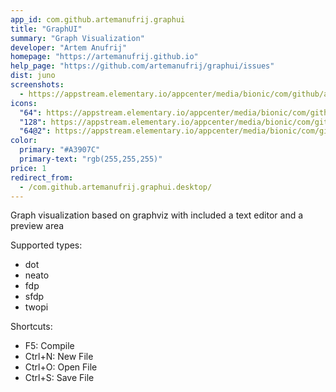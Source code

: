 ```yaml
---
app_id: com.github.artemanufrij.graphui
title: "GraphUI"
summary: "Graph Visualization"
developer: "Artem Anufrij"
homepage: "https://artemanufrij.github.io"
help_page: "https://github.com/artemanufrij/graphui/issues"
dist: juno
screenshots:
  - https://appstream.elementary.io/appcenter/media/bionic/com/github/artemanufrij.graphui/93193E0D010A1062C36056A65E85723A/screenshots/image-1_orig.png
icons:
  "64": https://appstream.elementary.io/appcenter/media/bionic/com/github/artemanufrij.graphui/93193E0D010A1062C36056A65E85723A/icons/64x64/com.github.artemanufrij.graphui_com.github.artemanufrij.graphui.png
  "128": https://appstream.elementary.io/appcenter/media/bionic/com/github/artemanufrij.graphui/93193E0D010A1062C36056A65E85723A/icons/128x128/com.github.artemanufrij.graphui_com.github.artemanufrij.graphui.png
  "64@2": https://appstream.elementary.io/appcenter/media/bionic/com/github/artemanufrij.graphui/93193E0D010A1062C36056A65E85723A/icons/64x64@2/com.github.artemanufrij.graphui_com.github.artemanufrij.graphui.png
color:
  primary: "#A3907C"
  primary-text: "rgb(255,255,255)"
price: 1
redirect_from:
  - /com.github.artemanufrij.graphui.desktop/
---
```


<p>Graph visualization based on graphviz with included a text editor and a preview area</p>
<p>Supported types:</p>
<ul>
  <li>dot</li>
  <li>neato</li>
  <li>fdp</li>
  <li>sfdp</li>
  <li>twopi</li>
</ul>
<p>Shortcuts:</p>
<ul>
  <li>F5: Compile</li>
  <li>Ctrl+N: New File</li>
  <li>Ctrl+O: Open File</li>
  <li>Ctrl+S: Save File</li>
</ul>